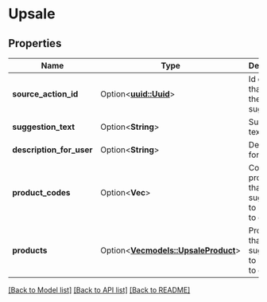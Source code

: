 # Upsale

## Properties

Name | Type | Description | Notes
------------ | ------------- | ------------- | -------------
**source_action_id** | Option<[**uuid::Uuid**](uuid::Uuid.md)> | Id of action that caused the suggestion. | [optional]
**suggestion_text** | Option<**String**> | Suggestion text. | [optional]
**description_for_user** | Option<**String**> | Description for user. | [optional]
**product_codes** | Option<**Vec<String>**> | Codes of products that suggested to be added to order. | [optional]
**products** | Option<[**Vec<models::UpsaleProduct>**](UpsaleProduct.md)> | Products that suggested to be added to order. | [optional]

[[Back to Model list]](../README.md#documentation-for-models) [[Back to API list]](../README.md#documentation-for-api-endpoints) [[Back to README]](../README.md)


